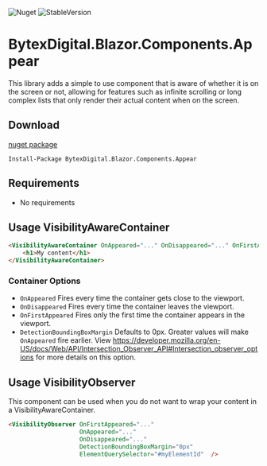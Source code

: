 ![Nuget](https://img.shields.io/nuget/v/BytexDigital.Blazor.Components.Appear.svg?style=flat-square)
![StableVersion](https://img.shields.io/badge/stable_version-v1.0.3-green.svg?style=flat-square)

# BytexDigital.Blazor.Components.Appear

This library adds a simple to use component that is aware of whether it is on the screen or not, allowing for features such as infinite scrolling or long complex lists that only render their actual content when on the screen.

## Download

[nuget package](https://www.nuget.org/packages/BytexDigital.Blazor.Components.Appear/)

```
Install-Package BytexDigital.Blazor.Components.Appear
```

## Requirements

- No requirements

## Usage VisibilityAwareContainer

```html
<VisibilityAwareContainer OnAppeared="..." OnDisappeared="..." OnFirstAppeared="..." Tag="div">
    <h1>My content</h1>
</VisibilityAwareContainer>
```

### Container Options
- `OnAppeared` Fires every time the container gets close to the viewport.
- `OnDisappeared` Fires every time the container leaves the viewport.
- `OnFirstAppeared` Fires only the first time the container appears in the viewport.
- `DetectionBoundingBoxMargin` Defaults to 0px. Greater values will make `OnAppeared` fire earlier. View https://developer.mozilla.org/en-US/docs/Web/API/Intersection_Observer_API#Intersection_observer_options for more details on this option.

## Usage VisibilityObserver

This component can be used when you do not want to wrap your content in a VisibilityAwareContainer.

```html
<VisibilityObserver OnFirstAppeared="..."
                    OnAppeared="..."
                    OnDisappeared="..."
                    DetectionBoundingBoxMargin="0px"
                    ElementQuerySelector="#myElementId"  />
```